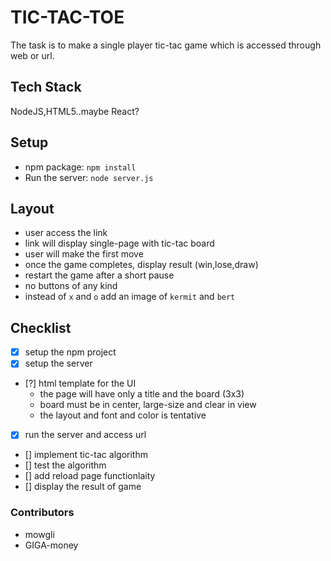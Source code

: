 # TIC-TAC-TOE

The task is to make a single player tic-tac game which is accessed through web or url.

## Tech Stack

NodeJS,HTML5..maybe React?

## Setup

- npm package: `npm install`
- Run the server: `node server.js`


## Layout

- user access the link
- link will display single-page with tic-tac board
- user will make the first move
- once the game completes, display result (win,lose,draw)
- restart the game after a short pause
- no buttons of any kind
- instead of `x` and `o` add an image of `kermit` and `bert`

## Checklist

- [x] setup the npm project
- [x] setup the server
- [?] html template for the UI 
   - the page will have only a title and the board (3x3)
   - board must be in center, large-size and clear in view
   - the layout and font and color is tentative
- [x] run the server and access url
- [] implement tic-tac algorithm
- [] test the algorithm
- [] add reload page functionlaity
- [] display the result of game


### Contributors

- mowgli
- GIGA-money
